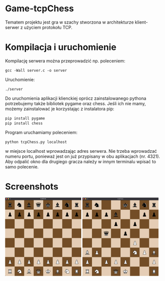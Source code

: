 # Game-tcpChess
Tematem projektu jest gra w szachy stworzona w architekturze klient-serwer z użyciem protokołu TCP.

# Kompilacja i uruchomienie
Kompilację serwera można przeprowadzić np. poleceniem:<br>
```
gcc -Wall server.c -o server
```
Uruchomienie:<br>
```
./server
```
Do uruchomienia aplikacji klienckiej oprócz zainstalowanego pythona potrzebujemy także bibliotek pygame oraz chess.
Jeśli ich nie mamy, możemy zainstalować je korzystając z instalatora pip:
```
pip install pygame
pip install chess
```
Program uruchamiamy poleceniem:
```
python tcpChess.py localhost
```
w miejsce localhost wprowadzając adres serwera. Nie trzeba wprowadzać numeru portu, ponieważ jest on już przypisany w obu aplikacjach (nr. 4321).
Aby odpalić okno dla drugiego gracza należy w innym terminalu wpisać to samo polecenie.

# Screenshots
<img src="screenshots/1.png" width="49%"> <img src="screenshots/2.png" width="49%">
